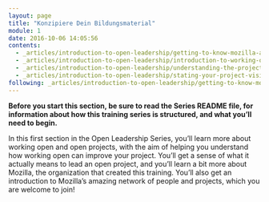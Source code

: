 ```yaml
---
layout: page
title: "Konzipiere Dein Bildungsmaterial"
module: 1
date: 2016-10-06 14:05:56
contents:
  - _articles/introduction-to-open-leadership/getting-to-know-mozilla-and-the-leadership-network.md
  - _articles/introduction-to-open-leadership/introduction-to-working-open.md
  - _articles/introduction-to-open-leadership/understanding-the-project-lead-role.md
  - _articles/introduction-to-open-leadership/stating-your-project-vision.md
following: _articles/introduction-to-open-leadership/getting-to-know-mozilla-and-the-leadership-network.md
---
```


**Before you start this section, be sure to read the Series README file, for information about how this training series is structured, and what you’ll need to begin.**

In this first section in the Open Leadership Series, you’ll learn more about working open and open projects, with the aim of helping you understand how working open can improve your project. You’ll get a sense of what it actually means to lead an open project, and you’ll learn a bit more about Mozilla, the organization that created this training. You’ll also get an introduction to Mozilla’s amazing network of people and projects, which you are welcome to join!
